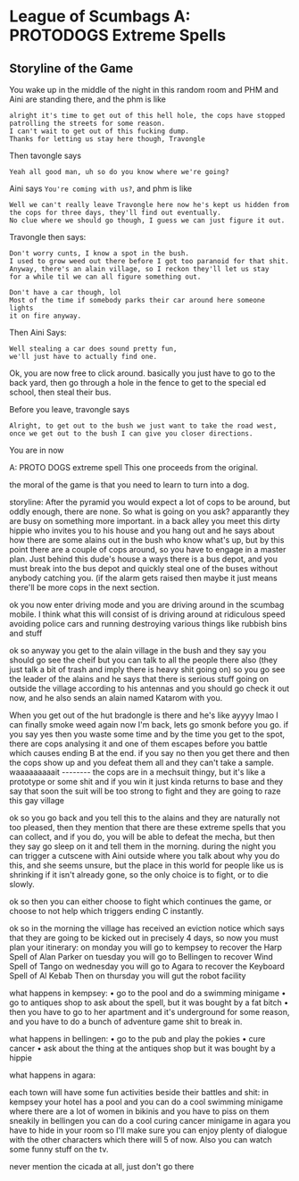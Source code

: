 # League of Scumbags A: PROTODOGS Extreme Spells

## Storyline of the Game
You wake up in the middle of the night in this random room and PHM and Aini are standing there, and the phm is like
```
alright it's time to get out of this hell hole, the cops have stopped patrolling the streets for some reason.
I can't wait to get out of this fucking dump.
Thanks for letting us stay here though, Travongle
```
Then tavongle says

```
Yeah all good man, uh so do you know where we're going?
```

Aini says ```You're coming with us?```, and phm is like

```
Well we can't really leave Travongle here now he's kept us hidden from the cops for three days, they'll find out eventually.
No clue where we should go though, I guess we can just figure it out.
```

Travongle then says:

```
Don't worry cunts, I know a spot in the bush.
I used to grow weed out there before I got too paranoid for that shit.
Anyway, there's an alain village, so I reckon they'll let us stay
for a while til we can all figure something out.
```

```
Don't have a car though, lol
Most of the time if somebody parks their car around here someone lights
it on fire anyway.
```

Then Aini Says:

```
Well stealing a car does sound pretty fun,
we'll just have to actually find one.
```

Ok, you are now free to click around. basically you just have to go to the back yard, then go through a hole in the fence to get to the special ed school, then steal their bus.

Before you leave, travongle says

```
Alright, to get out to the bush we just want to take the road west, once we get out to the bush I can give you closer directions.
```



You are in now





A: PROTO DOGS extreme spell
This one proceeds from the original.

the moral of the game is that you need to learn to turn into a
dog.

storyline:
After the pyramid you would expect a lot of cops to be around, but oddly enough, there are none. So what is going on you ask?
apparantly they are busy on something more important.
in a back alley you meet this dirty hippie who invites you to his house and you hang out and he says about how there are some alains out in the bush who know what's up, but by this point there are a couple of cops around, so you have to engage in a master plan.
Just behind this dude's house a ways there is a bus depot, and you must break into the bus depot and quickly steal one of the buses without anybody catching you. (if the alarm gets raised then maybe it just means there'll be more cops in the next section.

ok you now enter driving mode and you are driving around in the scumbag mobile. I think what this will consist of is driving around at ridiculous speed avoiding police cars and running destroying various things like rubbish bins and stuff

ok so anyway you get to the alain village in the bush and they say you should go see the cheif but you can talk to all the people there also (they just talk a bit of trash and imply there is heavy shit going on) so you go see the leader of the alains and he says that there is serious stuff going on outside the village according to his antennas and you should go check it out now, and he also sends an alain named Katarom with you.

When you get out of the hut bradongle is there and he's like ayyyy lmao I can finally smoke weed again now I'm back, lets go smonk before you go.
if you say yes then you waste some time and by the time you get to the spot, there are cops analysing it and one of them escapes before you battle which causes ending B at the end.
if you say no then you get there and then the cops show up and you defeat them all and they can't take a sample.
waaaaaaaaait -------- the cops are in a mechsuit thingy, but it's like a prototype or some shit
and if you win it just kinda returns to base and they say that soon the suit will be too strong to fight and they are going to raze this gay village

ok so you go back and you tell this to the alains and they are naturally not too pleased, then they mention that there are these extreme spells that you can collect, and if you do,
you will be able to defeat the mecha, but then they say go sleep on it and tell them in the morning.
during the night you can trigger a cutscene with Aini outside where you talk about why you do this, and she seems unsure, but the place in this world for people
like us is shrinking if it isn't already gone, so the only choice is to fight, or to die slowly.

ok so then you can either choose to fight which continues the game, or choose to not help which triggers ending C instantly.

ok so in the morning the village has received an eviction notice which says that they are going to be kicked out in precisely 4 days, so now you must plan your itinerary:
on monday you will go to kempsey to recover the Harp Spell of Alan Parker
on tuesday you will go to Bellingen to recover Wind Spell of Tango
on wednesday you will go to Agara to recover the Keyboard Spell of Al Kebab
Then on thursday you will gut the robot facility


what happens in kempsey:
• go to the pool and do a swimming minigame
• go to antiques shop to ask about the spell, but it was bought by a fat bitch
• then you have to go to her apartment and it's underground for some reason, and you have to do a bunch of adventure game shit to break in.

what happens in bellingen:
• go to the pub and play the pokies
• cure cancer
• ask about the thing at the antiques shop but it was bought by a hippie

what happens in agara:


each town will have some fun activities beside their battles and shit:
in kempsey your hotel has a pool and you can do a cool swimming minigame where there are a lot of women in bikinis and you have to piss on them sneakily
in bellingen you can do a cool curing cancer minigame
in agara you have to hide in your room so I'll make sure you can enjoy plenty of dialogue with the other characters which there will 5 of now. Also you can watch some funny stuff on the tv.



never mention the cicada at all, just don't go there








```

```